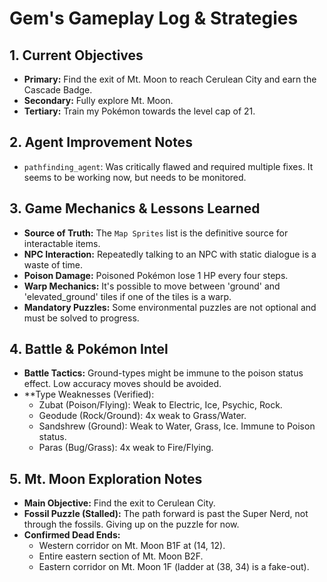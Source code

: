 # Gem's Gameplay Log & Strategies

## 1. Current Objectives
- **Primary:** Find the exit of Mt. Moon to reach Cerulean City and earn the Cascade Badge.
- **Secondary:** Fully explore Mt. Moon.
- **Tertiary:** Train my Pokémon towards the level cap of 21.

## 2. Agent Improvement Notes
*   `pathfinding_agent`: Was critically flawed and required multiple fixes. It seems to be working now, but needs to be monitored.

## 3. Game Mechanics & Lessons Learned
*   **Source of Truth:** The `Map Sprites` list is the definitive source for interactable items.
*   **NPC Interaction:** Repeatedly talking to an NPC with static dialogue is a waste of time.
*   **Poison Damage:** Poisoned Pokémon lose 1 HP every four steps.
*   **Warp Mechanics:** It's possible to move between 'ground' and 'elevated_ground' tiles if one of the tiles is a warp.
*   **Mandatory Puzzles:** Some environmental puzzles are not optional and must be solved to progress.

## 4. Battle & Pokémon Intel
*   **Battle Tactics:** Ground-types might be immune to the poison status effect. Low accuracy moves should be avoided.
*   **Type Weaknesses (Verified):
    *   Zubat (Poison/Flying): Weak to Electric, Ice, Psychic, Rock.
    *   Geodude (Rock/Ground): 4x weak to Grass/Water.
    *   Sandshrew (Ground): Weak to Water, Grass, Ice. Immune to Poison status.
    *   Paras (Bug/Grass): 4x weak to Fire/Flying.

## 5. Mt. Moon Exploration Notes
*   **Main Objective:** Find the exit to Cerulean City.
*   **Fossil Puzzle (Stalled):** The path forward is past the Super Nerd, not through the fossils. Giving up on the puzzle for now.
*   **Confirmed Dead Ends:**
    *   Western corridor on Mt. Moon B1F at (14, 12).
    *   Entire eastern section of Mt. Moon B2F.
    *   Eastern corridor on Mt. Moon 1F (ladder at (38, 34) is a fake-out).